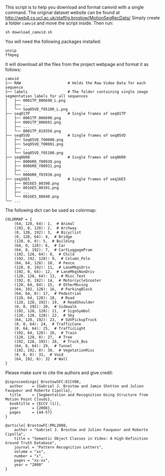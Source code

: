 This script is to help you download and format camvid with a single command.
The original dataset website can be found at http://web4.cs.ucl.ac.uk/staff/g.brostow/MotionSegRecData/
Simply create a folder `camvid` and move the script inside. Then run:

```
sh download_camvid.sh
```

You will need the following packages installed:
```
unzip
ffmpeg
```

It will download all the files from the project webpage and format it as follows:

```
camvid
├── RAW                     # Holds the Raw Video Data for each sequence
├── labels                  # The folder containing single image segmentation labels for all sequences
│   ├── 0001TP_006690_L.png
│   ├── ...
│   └── Seq05VD_f05100_L.png
├── seq01TP                 # Single frames of seq01TP
│   ├── 0001TP_006690.png
│   ├── 0001TP_006691.png
│   ├── ...
│   └── 0001TP_010350.png
├── seq05VD                 # Single frames of seq05VD
│   ├── Seq05VD_f00000.png
│   ├── Seq05VD_f00001.png
│   ├── ...
│   └── Seq05VD_f05100.png
├── seq06R0                 # Single frames of seq06R0
│   ├── 0006R0_f00930.png
│   ├── 0006R0_f00931.png
│   ├── ...
│   └── 0006R0_f03930.png
├── seq16E5                 # Single frames of seq16E5
│   ├── 0016E5_00390.png
│   ├── 0016E5_00391.png
│   ├── ...
│   └── 0016E5_08640.png
└── ...
```

The following dict can be used as colormap:
```
COLORMAP = {
	(64, 128, 64): 1,  # Animal
	(192, 0, 128): 2,  # Archway
	(0, 128, 192): 3,  # Bicyclist
	(0, 128, 64): 4,  # Bridge
	(128, 0, 0): 5,  # Building
	(64, 0, 128): 6,  # Car
	(64, 0, 192): 7,  # CartLuggagePram
	(192, 128, 64): 8,  # Child
	(192, 192, 128): 9,  # Column_Pole
	(64, 64, 128): 10,  # Fence
	(128, 0, 192): 11,  # LaneMkgsDriv
	(192, 0, 64): 12,  # LaneMkgsNonDriv
	(128, 128, 64): 13,  # Misc_Text
	(192, 0, 192): 14,  # MotorcycleScooter
	(128, 64, 64): 15,  # OtherMoving
	(64, 192, 128): 16,  # ParkingBlock
	(64, 64, 0): 17,  # Pedestrian
	(128, 64, 128): 18,  # Road
	(128, 128, 192): 19,  # RoadShoulder
	(0, 0, 192): 20,  # Sidewalk
	(192, 128, 128): 21,  # SignSymbol
	(128, 128, 128): 22,  # Sky
	(64, 128, 192): 23,  # SUVPickupTruck
	(0, 0, 64): 24,  # TrafficCone
	(0, 64, 64): 25,  # TrafficLight
	(192, 64, 128): 26,  # Train
	(128, 128, 0): 27,  # Tree
	(192, 128, 192): 28,  # Truck_Bus
	(64, 0, 64): 29,  # Tunnel
	(192, 192, 0): 30,  # VegetationMisc
	(0, 0, 0): 31,  # Void
	(64, 192, 0): 32  # Wall
}
```

Please make sure to cite the authors and give credit:
```
@inproceedings{ BrostowSFC:ECCV08,
  author    = {Gabriel J. Brostow and Jamie Shotton and Julien Fauqueur and Roberto Cipolla},
  title     = {Segmentation and Recognition Using Structure from Motion Point Clouds},
  booktitle = {ECCV (1)},
  year      = {2008},
  pages     = {44-57}
}
   
@article{ BrostowFC:PRL2008,
    author = "Gabriel J. Brostow and Julien Fauqueur and Roberto Cipolla",
    title = "Semantic Object Classes in Video: A High-Definition Ground Truth Database",
    journal = "Pattern Recognition Letters",
    volume = "xx",
    number = "x",   
    pages = "xx-xx",
    year = "2008"
}
```
